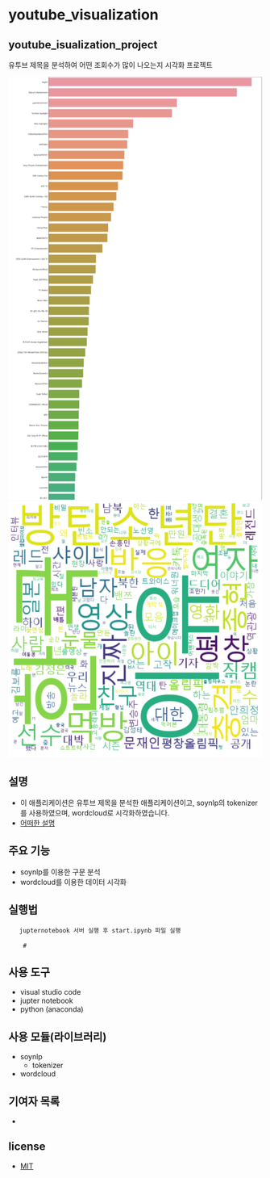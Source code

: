 # youtube_visualization

## youtube_isualization_project

유투브 제목을 분석하여 어떤 조회수가 많이 나오는지 시각화 프로젝트

<div style="align:center">
    <img src="https://github.com/kaminion/youtube_visualization/blob/master/data/bar_plot.png"/>
    <img src="https://github.com/kaminion/youtube_visualization/blob/master/data/word_cloud.png"/>
</div>

## 설명
- 이 애플리케이션은 유투브 제목을 분석한 애플리케이션이고, soynlp의 tokenizer를 사용하였으며, wordcloud로 시각화하였습니다.
- [어떠한 설명](https://www.naver.com)

## 주요 기능
- soynlp를 이용한 구문 분석
- wordcloud를 이용한 데이터 시각화

## 실행법
```
   jupternotebook 서버 실행 후 start.ipynb 파일 실행
```

```
    #
```


## 사용 도구
- visual studio code
- jupter notebook
- python (anaconda)


## 사용 모듈(라이브러리)

- soynlp
    - tokenizer
- wordcloud


## 기여자 목록
- 


## license
- [MIT]() 